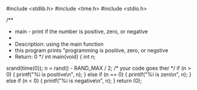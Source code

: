 #include <stdlib.h>
#include <time.h>
#include <stdio.h>

/**
* main - print if the number is positive, zero, or negative
*
* Description: using the main function
* this program prints "programming is positive, zero, or negstive
* Return: 0
*/
int main(void)
{
int n;

srand(time(0));
n = rand() - RAND_MAX / 2;
   /* your code goes ther */
if (n > 0)
{
	printf("%i is positive\n", n);
}
else if (n == 0)
{
	printif("%i is zero\n", n);
}
else if (n < 0)
{
	printf("%i is negative\n", n);
}
return (0);
